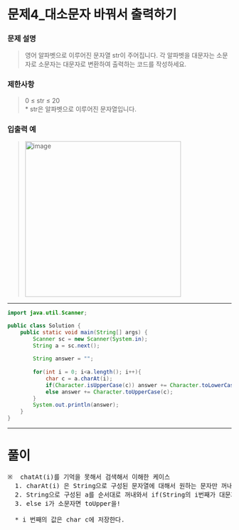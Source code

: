 # 문제4_대소문자 바꿔서 출력하기

### 문제 설명
> 영어 알파벳으로 이루어진 문자열 str이 주어집니다. 각 알파벳을 대문자는 소문자로 소문자는 대문자로 변환하여 출력하는 코드를 작성하세요.

### 제한사항
> 0 ≤ str ≤ 20
<br> * str은 알파벳으로 이루어진 문자열입니다.

### 입출력 예
> <img width="350" alt="image" src="https://github.com/OliviaKimHJ/CodingTest/assets/119272364/81102e9f-4b15-4e6a-8163-86416a9a98cc">


-----------------------------------------------------------------------------------------------------------------

```java
import java.util.Scanner;

public class Solution {
    public static void main(String[] args) {
        Scanner sc = new Scanner(System.in);
        String a = sc.next();
        
        String answer = "";
        
        for(int i = 0; i<a.length(); i++){
            char c = a.charAt(i);
            if(Character.isUpperCase(c)) answer += Character.toLowerCase(c);
            else answer += Character.toUpperCase(c);
        }
        System.out.println(answer);
    }
}
```

----------------------------------------------------------------------------------------------------------------
# 풀이
<pre>
※  chatAt(i)를 기억을 못해서 검색해서 이해한 케이스
  1. charAt(i) 은 String으로 구성된 문자열에 대해서 원하는 문자만 꺼내오는 함수
  2. String으로 구성된 a를 순서대로 꺼내와서 if(String의 i번째가 대문자면)  toLower을 
  3. else i가 소문자면 toUpper을!

  * i 번째의 값은 char c에 저장한다.
  
</pre>
